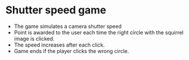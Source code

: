 # Shutter speed game
- The game simulates a camera shutter speed
- Point is awarded to the user each time the right circle with the squirrel image is clicked.
- The speed increases after each click.
- Game ends if the player clicks the wrong circle.